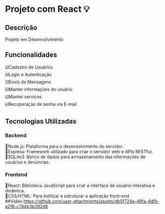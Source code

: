 # Projeto com React :bulb:
## Descrição
Projeto em Desenvolvimento

## Funcionalidades
:ballot_box_with_check:Cadastro de Usuários<br>
:ballot_box_with_check:Login e Autenticação<br>
:ballot_box_with_check:Envio de Mensagens<br>
:ballot_box_with_check:Manter informações do usuário<br>
:ballot_box_with_check:Manter servicos<br>
:ballot_box_with_check:Recuperação de senha via E-mail<br>

## Tecnologias Utilizadas

### Backend
:diamond_shape_with_a_dot_inside:Node.js: Plataforma para o desenvolvimento do servidor.<br>
:diamond_shape_with_a_dot_inside:Express: Framework utilizado para criar o servidor web e APIs RESTful.<br>
:diamond_shape_with_a_dot_inside:SQLite3: Banco de dados para armazenamento das informações de usuários e denúncias.<br>
### Frontend
:diamond_shape_with_a_dot_inside:React: Biblioteca JavaScript para criar a interface de usuário interativa e dinâmica.<br>
:diamond_shape_with_a_dot_inside:CSS/HTML: Para estilizar e estruturar a aplicação front-end.<br>
##Vídeo
https://github.com/user-attachments/assets/db5f724a-48fa-4dfb-a2f6-c744b3b282d8



